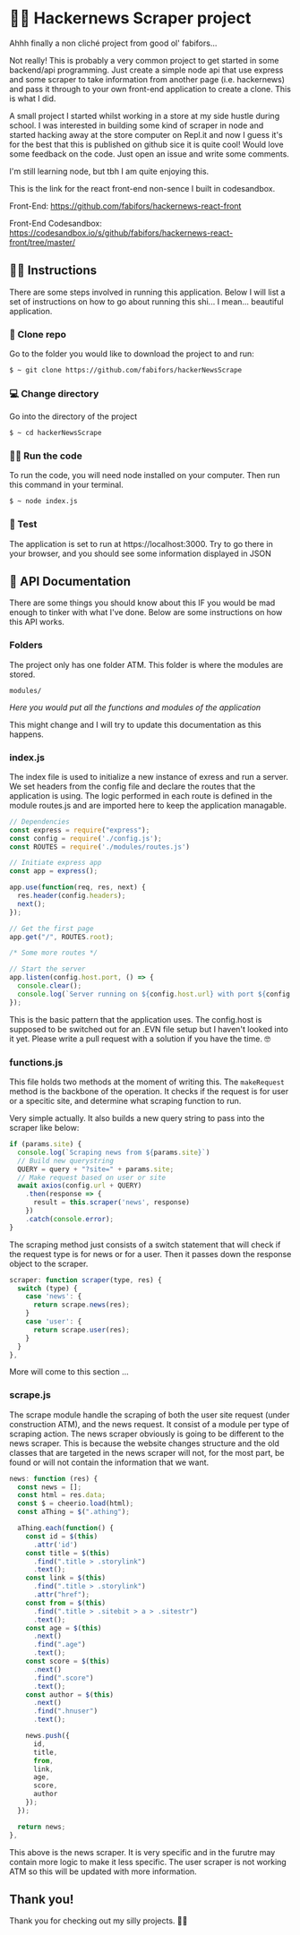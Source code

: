 # 🐱‍💻 Hackernews Scraper project
Ahhh finally a non cliché project from good ol' fabifors...

Not really! This is probably a very common project to get started in some backend/api programming. Just create a simple node api that use express and some scraper to take information from another page (i.e. hackernews) and pass it through to your own front-end application to create a clone. This is what I did.

A small project I started whilst working in a store at my side hustle during school.
I was interested in building some kind of scraper in node and started hacking away at the store computer on Repl.it and now I guess it's for the best that this is published on github sice it is quite cool!
Would love some feedback on the code. Just open an issue and write some comments. 

I'm still learning node, but tbh I am quite enjoying this.

This is the link for the react front-end non-sence I built in codesandbox. 

Front-End: https://github.com/fabifors/hackernews-react-front

Front-End Codesandbox: https://codesandbox.io/s/github/fabifors/hackernews-react-front/tree/master/



## 🕵️‍♀️ Instructions
There are some steps involved in running this application. Below I will list a set of instructions on how to go about running this shi... I mean... beautiful application.

### 💾 Clone repo
Go to the folder you would like to download the project to and run:
```bash
$ ~ git clone https://github.com/fabifors/hackerNewsScrape
```

### 💻 Change directory
Go into the directory of the project
```bash
$ ~ cd hackerNewsScrape
```

### 🐱‍👓 Run the code
To run the code, you will need node installed on your computer. Then run this command in your terminal.
```bash
$ ~ node index.js
```

### 🚦 Test
The application is set to run at https://localhost:3000. 
Try to go there in your browser, and you should see some information displayed in JSON 


## 🌁 API Documentation

There are some things you should know about this IF you would be mad enough to tinker with what I've done. Below are some instructions on how this API works. 

### Folders
The project only has one folder ATM. This folder is where the modules are stored.

```
modules/
```
*Here you would put all the functions and modules of the application*

This might change and I will try to update this documentation as this happens. 

### index.js
The index file is used to initialize a new instance of exress and run a server. We set headers from the config file and declare the routes that the application is using. The logic performed in each route is defined in the module routes.js and are imported here to keep the application managable.

```javascript
// Dependencies
const express = require("express");
const config = require('./config.js');
const ROUTES = require('./modules/routes.js')

// Initiate express app
const app = express();

app.use(function(req, res, next) {
  res.header(config.headers);
  next();
});

// Get the first page
app.get("/", ROUTES.root);

/* Some more routes */

// Start the server
app.listen(config.host.port, () => {
  console.clear();
  console.log(`Server running on ${config.host.url} with port ${config.host.port}`);
});
```
This is the basic pattern that the application uses. The config.host is supposed to be switched out for an .EVN file setup but I haven't looked into it yet. Please write a pull request with a solution if you have the time. 🤓

### functions.js
This file holds two methods at the moment of writing this. The `makeRequest` method is the backbone of the operation. It checks if the request is for user or a specitic site, and determine what scraping function to run. 

Very simple actually. It also builds a new query string to pass into the scraper like below:
```javascript 
if (params.site) {
  console.log(`Scraping news from ${params.site}`)
  // Build new querystring
  QUERY = query + "?site=" + params.site;
  // Make request based on user or site
  await axios(config.url + QUERY)
    .then(response => {
      result = this.scraper('news', response)
    })
    .catch(console.error);
}
```

The scraping method just consists of a switch statement that will check if the request type is for news or for a user. Then it passes down the response object to the scraper.
```javascript
scraper: function scraper(type, res) {
  switch (type) {
    case 'news': {
      return scrape.news(res);
    }
    case 'user': {
      return scrape.user(res);
    }
  }  
},
```

More will come to this section ... 

### scrape.js

The scrape module handle the scraping of both the user site request (under construction ATM), and the news request. It consist of a module per type of scraping action. The news scraper obviously is going to be different to the news scraper. This is because the website changes structure and the old classes that are targeted in the news scraper will not, for the most part, be found or will not contain the information that we want. 

```javascript
news: function (res) {
  const news = [];
  const html = res.data;
  const $ = cheerio.load(html);
  const aThing = $(".athing");

  aThing.each(function() {
    const id = $(this)
      .attr('id')
    const title = $(this)
      .find(".title > .storylink")
      .text();
    const link = $(this)
      .find(".title > .storylink")
      .attr("href");
    const from = $(this)
      .find(".title > .sitebit > a > .sitestr")
      .text();
    const age = $(this)
      .next()
      .find(".age")
      .text();
    const score = $(this)
      .next()
      .find(".score")
      .text();
    const author = $(this)
      .next()
      .find(".hnuser")
      .text();

    news.push({
      id,
      title,
      from,
      link,
      age,
      score,
      author
    });
  });

  return news;
},
```

This above is the news scraper. It is very specific and in the furutre may contain more logic to make it less specific. The user scraper is not working ATM so this will be updated with more information.


## Thank you!

Thank you for checking out my silly projects. 🐱‍👤
